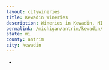 ```yaml
---
layout: citywineries
title: Kewadin Wineries
description: Wineries in Kewadin, MI
permalink: /michigan/antrim/kewadin/
state: mi
county: antrim
city: kewadin
---
```

-
